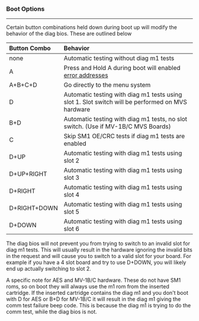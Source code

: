 ### Boot Options
---

Certain button combinations held down during boot up will modify the behavior
of the diag bios.  These are outlined below

| Button Combo | Behavior |
| :---------- | :------- |
| none         | Automatic testing without diag m1 tests |
| A            | Press and Hold A during boot will enabled [error addresses](error_codes.md) |
| A+B+C+D      | Go directly to the menu system |
| D            | Automatic testing with diag m1 tests using slot 1.  Slot switch will be performed on MVS hardware |
| B+D          | Automatic testing with diag m1 tests, no slot switch.  (Use if MV-1B/C MVS Boards) |
| C            | Skip SM1 OE/CRC tests if diag m1 tests are enabled |
| D+UP         | Automatic testing with diag m1 tests using slot 2 |
| D+UP+RIGHT   | Automatic testing with diag m1 tests using slot 3 |
| D+RIGHT      | Automatic testing with diag m1 tests using slot 4 |
| D+RIGHT+DOWN | Automatic testing with diag m1 tests using slot 5 |
| D+DOWN       | Automatic testing with diag m1 tests using slot 6 |

The diag bios will not prevent you from trying to switch to an invalid slot
for diag m1 tests.  This will usually result in the hardware ignoring the
invalid bits in the request and will cause you to switch to a valid slot for
your board.  For example if you have a 4 slot board and try to use D+DOWN,
you will likely end up actually switching to slot 2.

A specific note for AES and MV-1B/C hardware.  These do not have SM1 roms, so
on boot they will always use the m1 rom from the inserted cartridge.  If the
inserted cartridge contains the diag m1 and you don't boot with D for AES or
B+D for MV-1B/C it will result in the diag m1 giving the comm test failure
beep code.  This is because the diag m1 is trying to do the comm test, while
the diag bios is not.
